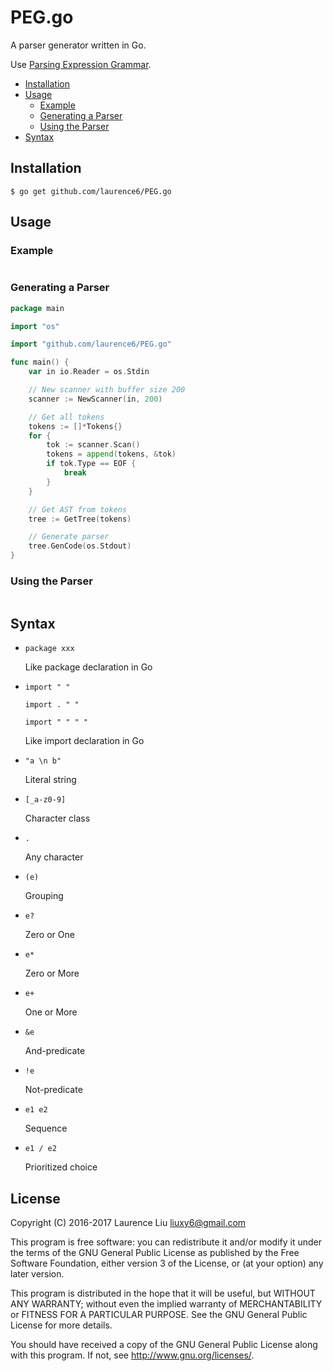 # PEG.go

A parser generator written in Go.

Use [Parsing Expression Grammar](https://en.wikipedia.org/wiki/Parsing_expression_grammar).

- [Installation](#installation)
- [Usage](#usage)
  - [Example](#example)
  - [Generating a Parser](#generating-a-parser)
  - [Using the Parser](#using-the-parser)
- [Syntax](#syntax)

## Installation

```
$ go get github.com/laurence6/PEG.go
```

## Usage

### Example

```

```

### Generating a Parser

```go
package main

import "os"

import "github.com/laurence6/PEG.go"

func main() {
	var in io.Reader = os.Stdin

	// New scanner with buffer size 200
	scanner := NewScanner(in, 200)

	// Get all tokens
	tokens := []*Tokens{}
	for {
		tok := scanner.Scan()
		tokens = append(tokens, &tok)
		if tok.Type == EOF {
			break
		}
	}

	// Get AST from tokens
	tree := GetTree(tokens)

	// Generate parser
	tree.GenCode(os.Stdout)
}
```

### Using the Parser

```
```

## Syntax

- `package xxx`

  Like package declaration in Go

- `import " "`

  `import . " "`

  `import " " " "`

  Like import declaration in Go

- `"a \n b"`

  Literal string

- `[_a-z0-9]`

  Character class

- `.`

  Any character

- `(e)`

  Grouping

- `e?`

  Zero or One

- `e*`

  Zero or More

- `e+`

  One or More

- `&e`

  And-predicate

- `!e`

  Not-predicate

- `e1 e2`

  Sequence

- `e1 / e2`

  Prioritized choice

## License

Copyright (C) 2016-2017  Laurence Liu <liuxy6@gmail.com>

This program is free software: you can redistribute it and/or modify it under the terms of the GNU General Public License as published by the Free Software Foundation, either version 3 of the License, or (at your option) any later version.

This program is distributed in the hope that it will be useful, but WITHOUT ANY WARRANTY; without even the implied warranty of MERCHANTABILITY or FITNESS FOR A PARTICULAR PURPOSE.  See the GNU General Public License for more details.

You should have received a copy of the GNU General Public License along with this program.  If not, see <http://www.gnu.org/licenses/>.
